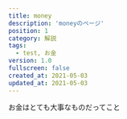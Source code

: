 ```yaml
---
title: money
description: 'moneyのページ'
position: 1
category: 解説
tags: 
  - test, お金
version: 1.0
fullscreen: false
created_at: 2021-05-03
updated_at: 2021-05-03
---
```


お金はとても大事なものだってこと